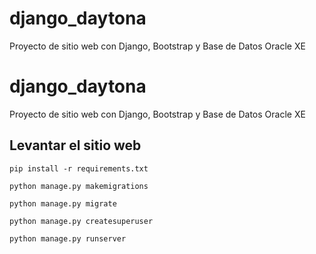 # django_daytona
Proyecto de sitio web con Django, Bootstrap y Base de Datos Oracle XE

# django_daytona
Proyecto de sitio web con Django, Bootstrap y Base de Datos Oracle XE


## Levantar el sitio web

```
pip install -r requirements.txt
```

```
python manage.py makemigrations
```

```
python manage.py migrate
```

```
python manage.py createsuperuser
```

```
python manage.py runserver
```

